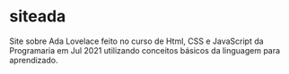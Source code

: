 # siteada
Site sobre Ada Lovelace feito no curso de Html, CSS e JavaScript da Programaria em Jul 2021 utilizando conceitos básicos da linguagem para aprendizado. 
